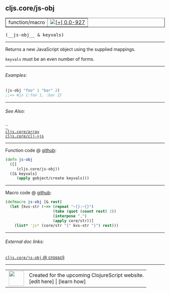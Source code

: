 ## cljs.core/js-obj



 <table border="1">
<tr>
<td>function/macro</td>
<td><a href="https://github.com/cljsinfo/cljs-api-docs/tree/0.0-927"><img valign="middle" alt="[+] 0.0-927" title="Added in 0.0-927" src="https://img.shields.io/badge/+-0.0--927-lightgrey.svg"></a> </td>
</tr>
</table>


 <samp>
(__js-obj__ & keyvals)<br>
</samp>

---

Returns a new JavaScript object using the supplied mappings.

`keyvals` must be an even number of forms.



---

###### Examples:

```clj
(js-obj "foo" 1 "bar" 2)
;;=> #js {:foo 1, :bar 2}
```



---

###### See Also:

[``](../syntax/js-literal.md)<br>
[`cljs.core/array`](../cljs.core/array.md)<br>
[`cljs.core/clj->js`](../cljs.core/clj-GTjs.md)<br>

---




Function code @ [github](https://github.com/clojure/clojurescript/blob/r2027/src/cljs/cljs/core.cljs#L1135-L1139):

```clj
(defn js-obj
  ([]
     (cljs.core/js-obj))
  ([& keyvals]
     (apply gobject/create keyvals)))
```

<!--
Repo - tag - source tree - lines:

 <pre>
clojurescript @ r2027
└── src
    └── cljs
        └── cljs
            └── <ins>[core.cljs:1135-1139](https://github.com/clojure/clojurescript/blob/r2027/src/cljs/cljs/core.cljs#L1135-L1139)</ins>
</pre>

-->

---

Macro code @ [github](https://github.com/clojure/clojurescript/blob/r2027/src/clj/cljs/core.clj#L1321-L1326):

```clj
(defmacro js-obj [& rest]
  (let [kvs-str (->> (repeat "~{}:~{}")
                     (take (quot (count rest) 2))
                     (interpose ",")
                     (apply core/str))]
    (list* 'js* (core/str "{" kvs-str "}") rest)))
```

<!--
Repo - tag - source tree - lines:

 <pre>
clojurescript @ r2027
└── src
    └── clj
        └── cljs
            └── <ins>[core.clj:1321-1326](https://github.com/clojure/clojurescript/blob/r2027/src/clj/cljs/core.clj#L1321-L1326)</ins>
</pre>
-->

---


###### External doc links:

[`cljs.core/js-obj` @ crossclj](http://crossclj.info/fun/cljs.core.cljs/js-obj.html)<br>

---

 <table>
<tr><td>
<img valign="middle" align="right" width="48px" src="http://i.imgur.com/Hi20huC.png">
</td><td>
Created for the upcoming ClojureScript website.<br>
[edit here] | [learn how]
</td></tr></table>

[edit here]:https://github.com/cljsinfo/cljs-api-docs/blob/master/cljsdoc/cljs.core/js-obj.cljsdoc
[learn how]:https://github.com/cljsinfo/cljs-api-docs/wiki/cljsdoc-files

<!--

This information was too distracting to show to readers, but I'll leave it
commented here since it is helpful to:

- pretty-print the data used to generate this document
- and show how to retrieve that data



The API data for this symbol:

```clj
{:description "Returns a new JavaScript object using the supplied mappings.\n\n`keyvals` must be an even number of forms.",
 :ns "cljs.core",
 :name "js-obj",
 :signature ["[& keyvals]"],
 :history [["+" "0.0-927"]],
 :type "function/macro",
 :related ["syntax/js-literal" "cljs.core/array" "cljs.core/clj->js"],
 :full-name-encode "cljs.core/js-obj",
 :source {:code "(defn js-obj\n  ([]\n     (cljs.core/js-obj))\n  ([& keyvals]\n     (apply gobject/create keyvals)))",
          :title "Function code",
          :repo "clojurescript",
          :tag "r2027",
          :filename "src/cljs/cljs/core.cljs",
          :lines [1135 1139]},
 :extra-sources [{:code "(defmacro js-obj [& rest]\n  (let [kvs-str (->> (repeat \"~{}:~{}\")\n                     (take (quot (count rest) 2))\n                     (interpose \",\")\n                     (apply core/str))]\n    (list* 'js* (core/str \"{\" kvs-str \"}\") rest)))",
                  :title "Macro code",
                  :repo "clojurescript",
                  :tag "r2027",
                  :filename "src/clj/cljs/core.clj",
                  :lines [1321 1326]}],
 :examples [{:id "657cd7",
             :content "```clj\n(js-obj \"foo\" 1 \"bar\" 2)\n;;=> #js {:foo 1, :bar 2}\n```"}],
 :full-name "cljs.core/js-obj"}

```

Retrieve the API data for this symbol:

```clj
;; from Clojure REPL
(require '[clojure.edn :as edn])
(-> (slurp "https://raw.githubusercontent.com/cljsinfo/cljs-api-docs/catalog/cljs-api.edn")
    (edn/read-string)
    (get-in [:symbols "cljs.core/js-obj"]))
```

-->
